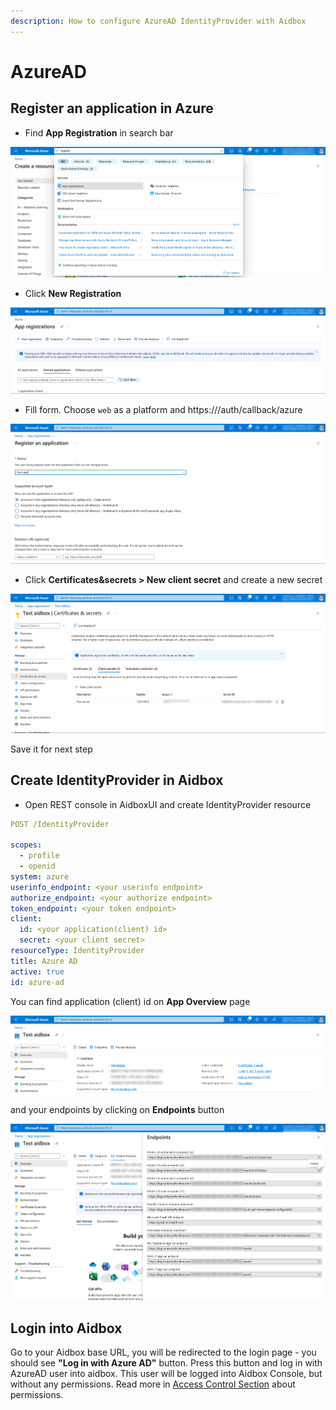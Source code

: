 ```yaml
---
description: How to configure AzureAD IdentityProvider with Aidbox
---
```


# AzureAD

## Register an application in Azure

* Find **App Registration** in search bar

![](<../../../.gitbook/assets/azure7.png>)

* Click **New Registration**

![](<../../../.gitbook/assets/azure0.png>)

* Fill form. Choose `web` as a platform and https://<box-url>/auth/callback/azure

![](<../../../.gitbook/assets/azure4.png>)

* Click **Certificates&secrets > New client secret** and create a new
  secret

![](<../../../.gitbook/assets/azure3.png>)

Save it for next step

## Create IdentityProvider in Aidbox

* Open REST console in AidboxUI and create IdentityProvider resource

```yaml
POST /IdentityProvider

scopes:
  - profile
  - openid
system: azure
userinfo_endpoint: <your userinfo endpoint>
authorize_endpoint: <your authorize endpoint>
token_endpoint: <your token endpoint>
client:
  id: <your application(client) id>
  secret: <your client secret>
resourceType: IdentityProvider
title: Azure AD
active: true
id: azure-ad
```

You can find application (client) id on **App Overview** page

![](<../../../.gitbook/assets/azure5.png>)

and your endpoints by clicking on **Endpoints** button

![](<../../../.gitbook/assets/azure2.png>)

## Login into Aidbox

Go to your Aidbox base URL, you will be redirected to the login page -
you should see **"Log in with Azure AD"** button. Press this button and log in with AzureAD user into aidbox.
This user will be logged into Aidbox Console, but without any permissions. Read more in [Access Control Section](../../security/) about permissions.
